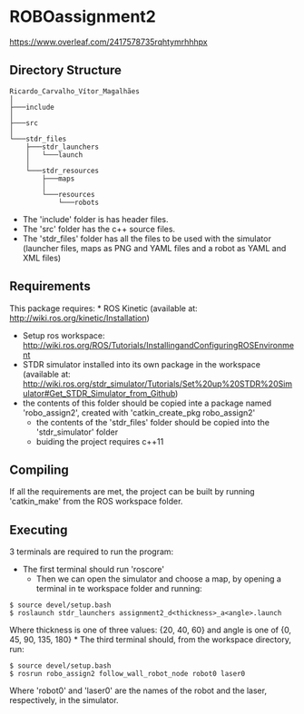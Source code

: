 # ROBOassignment2
https://www.overleaf.com/2417578735rqhtymrhhhpx

## Directory Structure
```
Ricardo_Carvalho_Vítor_Magalhães
│
├───include
│
├───src
│
└───stdr_files
	├───stdr_launchers
	│   └───launch
	│           
	└───stdr_resources
		├───maps
		│       
		└───resources
			└───robots
```
 * The 'include' folder is has header files.
 * The 'src' folder has the c++ source files.
 * The 'stdr_files' folder has all the files to be used with the simulator (launcher files, maps as PNG and YAML files and a robot as YAML and XML files)

## Requirements

This package requires:
	* ROS Kinetic (available at: http://wiki.ros.org/kinetic/Installation)
 * Setup ros workspace: http://wiki.ros.org/ROS/Tutorials/InstallingandConfiguringROSEnvironment
 * STDR simulator installed into its own package in the workspace (available at: http://wiki.ros.org/stdr_simulator/Tutorials/Set%20up%20STDR%20Simulator#Get_STDR_Simulator_from_Github) 
 * the contents of this folder should be copied inte a package named 'robo_assign2', created with 'catkin_create_pkg robo_assign2'
	* the contents of the 'stdr_files' folder should be copied into the 'stdr_simulator' folder
	* buiding the project requires c++11

## Compiling
If all the requirements are met, the project can be built by running 'catkin_make' from the ROS workspace folder.

## Executing
3 terminals are required to run the program:
 * The first terminal should run 'roscore'
	* Then we can open the simulator and choose a map, by opening a terminal in te workspace folder and running:
```
$ source devel/setup.bash
$ roslaunch stdr_launchers assignment2_d<thickness>_a<angle>.launch
```
Where thickness is one of three values: {20, 40, 60} and angle is one of {0, 45, 90, 135, 180}
	* The third terminal should, from the workspace directory, run:
```
$ source devel/setup.bash
$ rosrun robo_assign2 follow_wall_robot_node robot0 laser0
```
Where 'robot0' and 'laser0' are the names of the robot and the laser, respectively, in the simulator.
